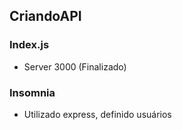 ## CriandoAPI

### Index.js

- Server 3000 (Finalizado)

### Insomnia

- Utilizado express, definido usuários